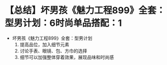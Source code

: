 # 【总结】坏男孩《魅力工程899》全套：型男计划：6时尚单品搭配：1

-   坏男孩《魅力工程899》全套：型男计划
    1.  提高品位，加入细节元素
    2.  讨论手表、眼镜、包、方巾的选择
    3.  细节可以加强整体穿着效果，展现品味和时尚感